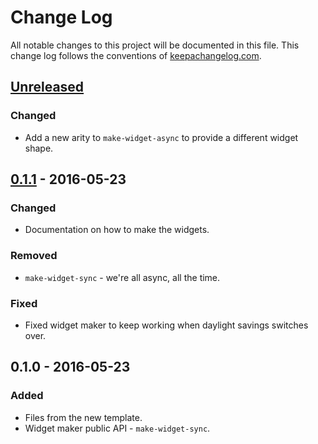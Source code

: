 # Change Log
All notable changes to this project will be documented in this file. This change log follows the conventions of [keepachangelog.com](http://keepachangelog.com/).

## [Unreleased]
### Changed
- Add a new arity to `make-widget-async` to provide a different widget shape.

## [0.1.1] - 2016-05-23
### Changed
- Documentation on how to make the widgets.

### Removed
- `make-widget-sync` - we're all async, all the time.

### Fixed
- Fixed widget maker to keep working when daylight savings switches over.

## 0.1.0 - 2016-05-23
### Added
- Files from the new template.
- Widget maker public API - `make-widget-sync`.

[Unreleased]: https://github.com/your-name/game-katas/compare/0.1.1...HEAD
[0.1.1]: https://github.com/your-name/game-katas/compare/0.1.0...0.1.1
